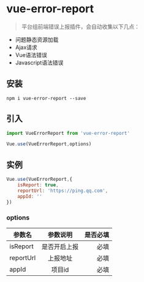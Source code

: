 # vue-error-report

> 平台组前端错误上报插件，会自动收集以下几点：
* 问题静态资源加载
* Ajax请求
* Vue语法错误
* Javascript语法错误

## 安装

```
npm i vue-error-report --save
```

## 引入

```javascript
import VueErrorReport from 'vue-error-report'

Vue.use(VueErrorReport,options)
```

## 实例
```javascript
Vue.use(VueErrorReport,{
    isReport: true,
    reportUrl: 'https://ping.qq.com',
    appId: ''
})
```

### options

| 参数名 | 参数说明 | 是否必填 |
| - | :-: | -:|
| isReport |  是否开启上报 | 必填 |
| reportUrl | 上报地址 | 必填 |
| appId     | 项目id  | 必填 |